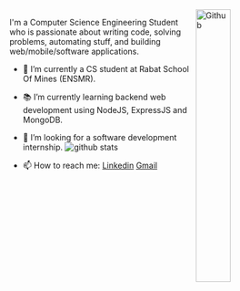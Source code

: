 <img width="35%" align="right" alt="Github" src="https://user-images.githubusercontent.com/48678280/88862734-4903af80-d201-11ea-968b-9c939d88a37c.gif" />

I'm a Computer Science Engineering Student who is passionate about writing code, solving problems, automating stuff, and building web/mobile/software applications.

- 🔭 I’m currently a CS student at Rabat School Of Mines (ENSMR).
- 📚 I’m currently learning  backend web development using NodeJS, ExpressJS and MongoDB.
- 👯 I’m looking for a software development internship. 
![github stats](https://github-readme-stats.vercel.app/api?username=hillaoui&show_icons=true&hide_border=true)

- 📫 How to reach me: [Linkedin](https://www.linkedin.com/in/houssam-illaoui-3a705a1a6/) [Gmail](mailto:h.illaoui@enim.ac.ma)
